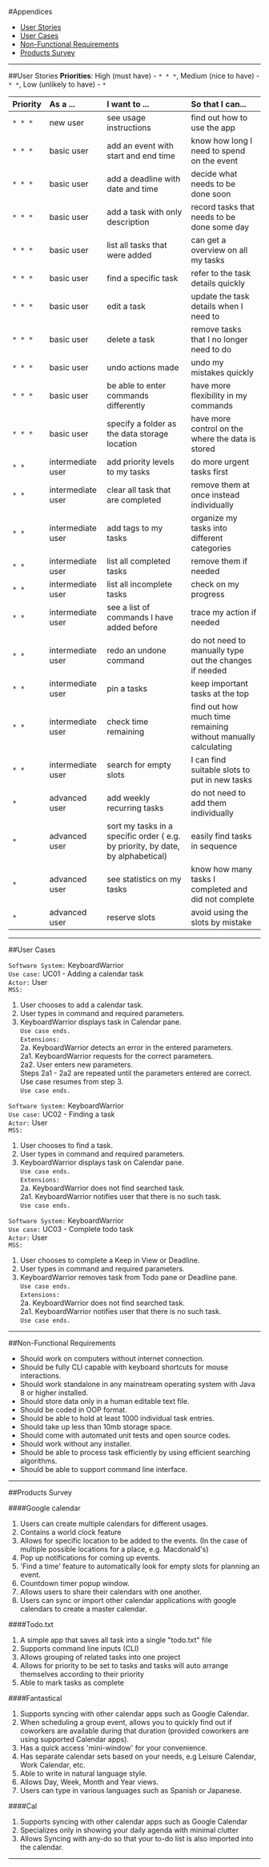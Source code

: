 #Appendices

* [User Stories](#user-stories)
* [User Cases](#user-cases)
* [Non-Functional Requirements](#non-functional-requirements)
* [Products Survey](#products-survey)

---

##User Stories
**Priorities**: High (must have) - `* * *`, Medium (nice to have)  - `* *`,  Low (unlikely to have) - `*`

Priority | As a ... | I want to ... | So that I can...
-------- | :------- | :--------- | :-----------
`* * *` | new user | see usage instructions | find out how to use the app
`* * *` | basic user | add an event with start and end time| know how long I need to spend on the event
`* * *` | basic user | add a deadline with date and time | decide what needs to be done soon
`* * *` | basic user | add a task with only description | record tasks that needs to be done some day
`* * *` | basic user | list all tasks that were added | can get a overview on all my tasks
`* * *` | basic user | find a specific task | refer to the task details quickly
`* * *` | basic user | edit a task | update the task details when I need to
`* * *` | basic user | delete a task | remove tasks that I no longer need to do
`* * *` | basic user | undo actions made | undo my mistakes quickly
`* * *` | basic user | be able to enter commands differently | have more flexibility in my commands
`* * *` | basic user | specify a folder as the data storage location | have more control on the where the data is stored
`* *` | intermediate user | add priority levels to my tasks | do more urgent tasks first
`* *` | intermediate user | clear all task that are completed | remove them at once instead individually
`* *` | intermediate user | add tags to my tasks | organize my tasks into different categories
`* *` | intermediate user | list all completed tasks | remove them if needed
`* *` | intermediate user | list all incomplete tasks | check on my progress
`* *` | intermediate user | see a list of commands I have added before | trace my action if needed
`* *` | intermediate user | redo an undone command | do not need to manually type out the changes if needed
`* *` | intermediate user | pin a tasks | keep important tasks at the top
`* *` | intermediate user | check time remaining | find out how much time remaining without manually calculating
`* *` | intermediate user | search for empty slots | I can find suitable slots to put in new tasks
`*` | advanced user | add weekly recurring tasks | do not need to add them individually
`*` | advanced user | sort my tasks in a specific order ( e.g. by priority, by date, by alphabetical) | easily find tasks in sequence
`*` | advanced user | see statistics on my tasks | know how many tasks I completed and did not complete
`*` | advanced user | reserve slots | avoid using the slots by mistake


---

##User Cases

`Software System:` KeyboardWarrior <br>
`Use case:` UC01 - Adding a calendar task <br>
`Actor:` User <br>
`MSS:` <br>
1.  User chooses to add a calendar task. <br>
2. User types in command and required parameters. <br>			
3. KeyboardWarrior displays task in Calendar pane. <br>
`Use case ends.` <br>
`Extensions:` <br>
2a. KeyboardWarrior detects an error in the entered parameters. <br>
2a1. KeyboardWarrior requests for the correct parameters. <br>
2a2. User enters new parameters. <br>
Steps 2a1 - 2a2 are repeated until the parameters entered are correct. <br>
Use case resumes from step 3. <br>
`Use case ends.` <br>

`Software System:` KeyboardWarrior <br>
`Use case:` UC02 - Finding a task <br>
`Actor:` User <br>
`MSS:`  <br>
1.  User chooses to find a task. <br>
2. User types in command and required parameters. <br>
3. KeyboardWarrior displays task on Calendar pane. <br>
`Use case ends.` <br>
`Extensions:` <br>
2a. KeyboardWarrior does not find searched task. <br>
2a1. KeyboardWarrior notifies user that there is no such task. <br>
`Use case ends.` <br>

`Software System:` KeyboardWarrior <br>
`Use case:` UC03 - Complete todo task <br>
`Actor:` User <br>
`MSS:` <br>
1.  User chooses to complete a Keep in View or Deadline. <br>
2. User types in command and required parameters. <br>
3. KeyboardWarrior removes task from Todo pane or Deadline pane. <br>
`Use case ends.` <br>
`Extensions:` <br>
2a. KeyboardWarrior does not find searched task. <br>
2a1. KeyboardWarrior notifies user that there is no such task. <br>
`Use case ends.` <br>

---

##Non-Functional Requirements

* Should work on computers without internet connection.
* Should be fully CLI capable with keyboard shortcuts for mouse interactions.
*  Should work standalone in any mainstream operating system with Java 8 or higher installed.
* Should store data only in a human editable text file.
* Should be coded in OOP format.
* Should be able to hold at least 1000 individual task entries.
* Should take up less than 10mb storage space.
* Should come with automated unit tests and open source codes.
* Should work without any installer.
*  Should be able to process task efficiently by using efficient searching algorithms.
* Should be able to support command line interface.

---

##Products Survey

####Google calendar
1.	Users can create multiple calendars for different usages.
2.	Contains a world clock feature
3.	Allows for specific location to be added to the events. (In the case of multiple possible locations for a place, e.g. Macdonald's)
4.	Pop up notifications for coming up events.
5.	'Find a time' feature to automatically look for empty slots for planning an event.
6.	Countdown timer popup window.
7.	Allows users to share their calendars with one another.
8.	Users can sync or import other calendar applications with google calendars to create a master calendar.

####Todo.txt
1.	A simple app that saves all task into a single "todo.txt" file
2.	Supports command line inputs (CLI)
3.	Allows grouping of related tasks into one project
4.	Allows for priority to be set to tasks and tasks will auto arrange themselves according to their priority
5.	Able to mark tasks as complete

####Fantastical 
1.	Supports syncing with other calendar apps such as Google Calendar.
2.	When scheduling a group event, allows you to quickly find out if coworkers are available during that duration (provided coworkers are using supported Calendar apps).
3.	Has a quick access 'mini-window' for your convenience.
4.	Has separate calendar sets based on your needs, e.g Leisure Calendar, Work Calendar, etc.
5.	Able to write in natural language style.
6.	Allows Day, Week, Month and Year views.
7.	Users can type in various languages such as Spanish or Japanese.

####Cal
1.	Supports syncing with other calendar apps such as Google Calendar
2.	Specializes only in showing your daily agenda with minimal clutter
3.	Allows Syncing with any-do so that your to-do list is also imported into the calendar.

---
